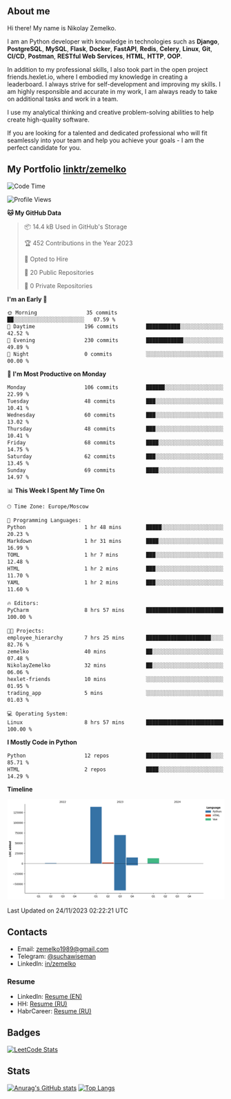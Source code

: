 ## About me
Hi there! My name is Nikolay Zemelko. 

I am an Python developer with knowledge in technologies such as **Django**, **PostgreSQL**, **MySQL**, **Flask**, **Docker**, **FastAPI**, **Redis**, **Celery**, **Linux**, **Git**, **CI/CD**, **Postman**, **RESTful Web Services**, **HTML**, **HTTP**, **OOP**.

In addition to my professional skills, I also took part in the open project friends.hexlet.io, where I embodied my knowledge in creating a leaderboard.
I always strive for self-development and improving my skills. I am highly responsible and accurate in my work, I am always ready to take on additional tasks and work in a team.

I use my analytical thinking and creative problem-solving abilities to help create high-quality software.

If you are looking for a talented and dedicated professional who will fit seamlessly into your team and help you achieve your goals - I am the perfect candidate for you.

## My Portfolio [linktr/zemelko](https://linktr.ee/zemelko)


<!--START_SECTION:waka-->
![Code Time](http://img.shields.io/badge/Code%20Time-8%20hrs%2057%20mins-blue)

![Profile Views](http://img.shields.io/badge/Profile%20Views-76-blue)

**🐱 My GitHub Data** 

> 📦 14.4 kB Used in GitHub's Storage 
 > 
> 🏆 452 Contributions in the Year 2023
 > 
> 💼 Opted to Hire
 > 
> 📜 20 Public Repositories 
 > 
> 🔑 0 Private Repositories 
 > 
**I'm an Early 🐤** 

```text
🌞 Morning                35 commits          ██░░░░░░░░░░░░░░░░░░░░░░░   07.59 % 
🌆 Daytime                196 commits         ███████████░░░░░░░░░░░░░░   42.52 % 
🌃 Evening                230 commits         ████████████░░░░░░░░░░░░░   49.89 % 
🌙 Night                  0 commits           ░░░░░░░░░░░░░░░░░░░░░░░░░   00.00 % 
```
📅 **I'm Most Productive on Monday** 

```text
Monday                   106 commits         ██████░░░░░░░░░░░░░░░░░░░   22.99 % 
Tuesday                  48 commits          ███░░░░░░░░░░░░░░░░░░░░░░   10.41 % 
Wednesday                60 commits          ███░░░░░░░░░░░░░░░░░░░░░░   13.02 % 
Thursday                 48 commits          ███░░░░░░░░░░░░░░░░░░░░░░   10.41 % 
Friday                   68 commits          ████░░░░░░░░░░░░░░░░░░░░░   14.75 % 
Saturday                 62 commits          ███░░░░░░░░░░░░░░░░░░░░░░   13.45 % 
Sunday                   69 commits          ████░░░░░░░░░░░░░░░░░░░░░   14.97 % 
```


📊 **This Week I Spent My Time On** 

```text
🕑︎ Time Zone: Europe/Moscow

💬 Programming Languages: 
Python                   1 hr 48 mins        █████░░░░░░░░░░░░░░░░░░░░   20.23 % 
Markdown                 1 hr 31 mins        ████░░░░░░░░░░░░░░░░░░░░░   16.99 % 
TOML                     1 hr 7 mins         ███░░░░░░░░░░░░░░░░░░░░░░   12.48 % 
HTML                     1 hr 2 mins         ███░░░░░░░░░░░░░░░░░░░░░░   11.70 % 
YAML                     1 hr 2 mins         ███░░░░░░░░░░░░░░░░░░░░░░   11.60 % 

🔥 Editors: 
PyCharm                  8 hrs 57 mins       █████████████████████████   100.00 % 

🐱‍💻 Projects: 
employee_hierarchy       7 hrs 25 mins       █████████████████████░░░░   82.76 % 
zemelko                  40 mins             ██░░░░░░░░░░░░░░░░░░░░░░░   07.48 % 
NikolayZemelko           32 mins             ██░░░░░░░░░░░░░░░░░░░░░░░   06.06 % 
hexlet-friends           10 mins             ░░░░░░░░░░░░░░░░░░░░░░░░░   01.95 % 
trading_app              5 mins              ░░░░░░░░░░░░░░░░░░░░░░░░░   01.03 % 

💻 Operating System: 
Linux                    8 hrs 57 mins       █████████████████████████   100.00 % 
```

**I Mostly Code in Python** 

```text
Python                   12 repos            █████████████████████░░░░   85.71 % 
HTML                     2 repos             ████░░░░░░░░░░░░░░░░░░░░░   14.29 % 
```



**Timeline**

![Lines of Code chart](https://raw.githubusercontent.com/zemelko/zemelko/main/assets/bar_graph.png)


 Last Updated on 24/11/2023 02:22:21 UTC
<!--END_SECTION:waka-->

## Contacts

* Email: [zemelko1989@gmail.com](mailto:zemelko1989@gmail.com)
* Telegram: [@suchawiseman](https://t.me/suchawiseman)
* LinkedIn: [in/zemelko](https://www.linkedin.com/in/zemelko)

### Resume

* LinkedIn: [Resume (EN)](https://www.linkedin.com/in/zemelko)
* HH: [Resume (RU)](https://hh.ru/resume/4a4435a9ff09e87f6c0039ed1f4e475572454c)
* HabrCareer: [Resume (RU)](https://career.habr.com/zemelko1)

## Badges

[![LeetCode Stats](https://leetcode.card.workers.dev/zemelko?font=source_code_pro&extension=null)](https://leetcode.com/zemelko/)

## Stats
[![Anurag's GitHub stats](https://github-readme-stats.vercel.app/api?username=zemelko)](https://github.com/zemelko/github-readme-stats)
[![Top Langs](https://github-readme-stats.vercel.app/api/top-langs/?username=zemelko&layout=compact&langs_count=10)](https://github.com/zemelko/github-readme-stats)
